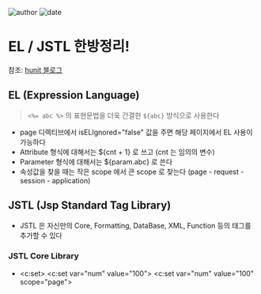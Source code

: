 ﻿
![author](https://img.shields.io/badge/author-daesungRa-lightgray.svg?style=flat-square)
![date](https://img.shields.io/badge/date-190107-lightgray.svg?style=flat-square)

# EL / JSTL 한방정리!

참조: [hunit 블로그](https://hunit.tistory.com/203)

## EL (Expression Language)
> <code>&lt;%= abc %&gt;</code> 의 표현문법을 더욱 간결한 <code>${abc}</code> 방식으로 사용한다

- page 디렉티브에서 isELIgnored="false" 값을 주면 해당 페이지에서 EL 사용이 가능하다
- Attribute 형식에 대해서는 ${cnt + 1} 로 쓰고 (cnt 는 임의의 변수)
- Parameter 형식에 대해서는 ${param.abc} 로 쓴다
- 속성값을 찾을 때는 작은 scope 에서 큰 scope 로 찾는다 (page - request - session - application)

## JSTL (Jsp Standard Tag Library)

- JSTL 은 자신만의 Core, Formatting, DataBase, XML, Function 등의 태그를 추가할 수 있다

### JSTL Core Library

- <c:set>
<c:set var="num" value="100">
<c:set var="num" value="100" scope="page">








